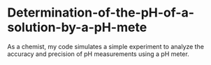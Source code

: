 # Determination-of-the-pH-of-a-solution-by-a-pH-mete

As a chemist, my code simulates a simple experiment to analyze the accuracy and precision of pH measurements using a pH meter.
